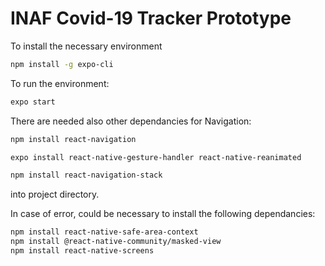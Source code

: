 # INAF Covid-19 Tracker Prototype

To install the necessary environment 

``` bash
npm install -g expo-cli
```

To run the environment: 

``` bash
expo start
```

There are needed also other dependancies for Navigation: 

``` bash
npm install react-navigation 

expo install react-native-gesture-handler react-native-reanimated

npm install react-navigation-stack
```

into project directory. 


In case of error, could be necessary to install the following dependancies: 

``` bash
npm install react-native-safe-area-context  
npm install @react-native-community/masked-view    
npm install react-native-screens 
```